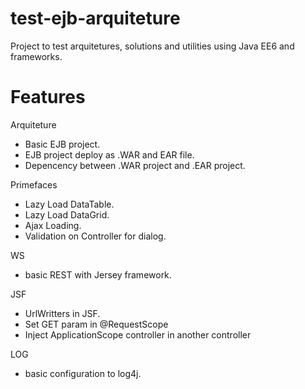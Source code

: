 test-ejb-arquiteture
=====

Project to test arquitetures, solutions and utilities using Java EE6 and frameworks.

Features
=====

Arquiteture
  - Basic EJB project. 
  - EJB project deploy as .WAR and EAR file.
  - Depencency between .WAR project and .EAR project.
  
Primefaces 
  -  Lazy Load DataTable.
  -  Lazy Load DataGrid.
  -  Ajax Loading.
  -  Validation on Controller for dialog.

WS
  - basic REST with Jersey framework.
  
JSF
  - UrlWritters in JSF.
  - Set GET param in @RequestScope
  - Inject ApplicationScope controller in another controller

LOG
  - basic configuration to log4j.
